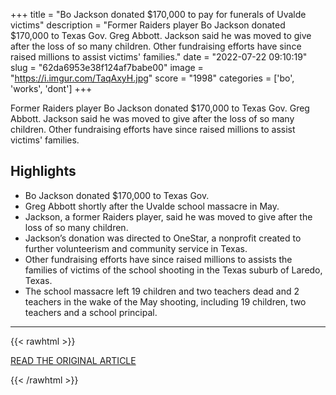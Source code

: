 +++
title = "Bo Jackson donated $170,000 to pay for funerals of Uvalde victims"
description = "Former Raiders player Bo Jackson donated $170,000 to Texas Gov. Greg Abbott. Jackson said he was moved to give after the loss of so many children. Other fundraising efforts have since raised millions to assist victims' families."
date = "2022-07-22 09:10:19"
slug = "62da6953e38f124af7babe00"
image = "https://i.imgur.com/TaqAxyH.jpg"
score = "1998"
categories = ['bo', 'works', 'dont']
+++

Former Raiders player Bo Jackson donated $170,000 to Texas Gov. Greg Abbott. Jackson said he was moved to give after the loss of so many children. Other fundraising efforts have since raised millions to assist victims' families.

## Highlights

- Bo Jackson donated $170,000 to Texas Gov.
- Greg Abbott shortly after the Uvalde school massacre in May.
- Jackson, a former Raiders player, said he was moved to give after the loss of so many children.
- Jackson’s donation was directed to OneStar, a nonprofit created to further volunteerism and community service in Texas.
- Other fundraising efforts have since raised millions to assists the families of victims of the school shooting in the Texas suburb of Laredo, Texas.
- The school massacre left 19 children and two teachers dead and 2 teachers in the wake of the May shooting, including 19 children, two teachers and a school principal.

---

{{< rawhtml >}}
  <p class="article-category">
    <a target="_blank" href="https://profootballtalk.nbcsports.com/2022/07/21/bo-jackson-donated-170000-to-pay-for-funerals-of-uvalde-victims/">READ THE ORIGINAL ARTICLE</a>
  </p>
{{< /rawhtml >}}
